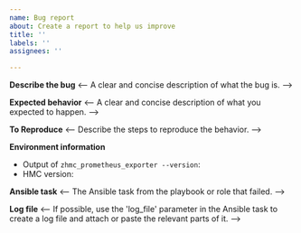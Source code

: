 ```yaml
---
name: Bug report
about: Create a report to help us improve
title: ''
labels: ''
assignees: ''

---
```


**Describe the bug**
<-- A clear and concise description of what the bug is. -->

**Expected behavior**
<-- A clear and concise description of what you expected to happen. -->

**To Reproduce**
<-- Describe the steps to reproduce the behavior. -->

**Environment information**
* Output of `zhmc_prometheus_exporter --version`:
* HMC version:

**Ansible task**
<-- The Ansible task from the playbook or role that failed. -->

**Log file**
<-- If possible, use the 'log_file' parameter in the Ansible task to create a log file and attach or paste the relevant parts of it. -->
